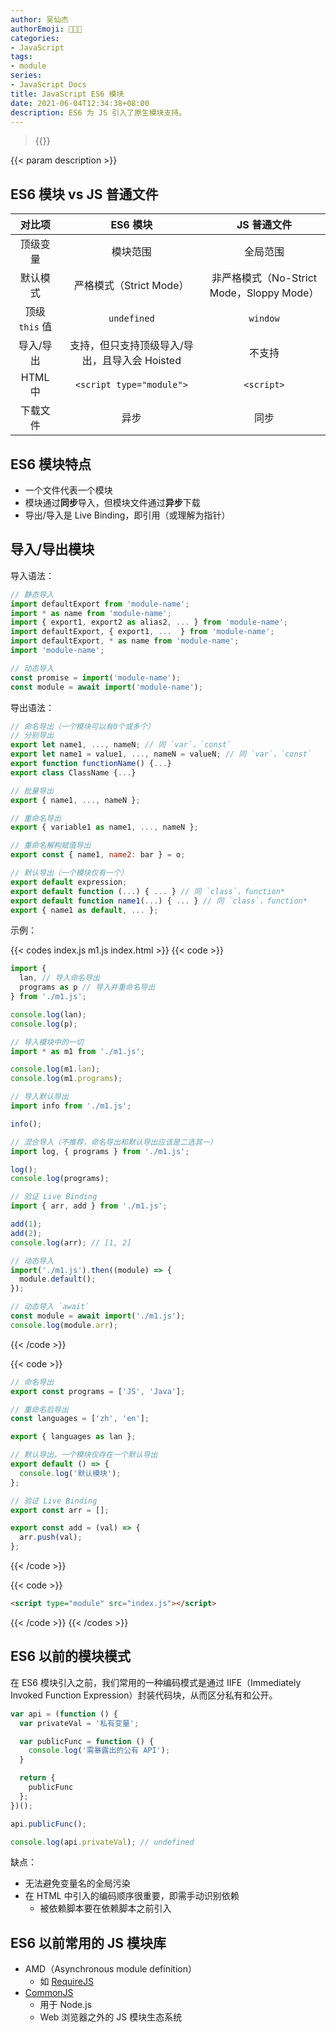 ```yaml
---
author: 吴仙杰
authorEmoji: 🧑🏻‍💻
categories:
- JavaScript
tags:
- module
series:
- JavaScript Docs
title: JavaScript ES6 模块
date: 2021-06-04T12:34:38+08:00
description: ES6 为 JS 引入了原生模块支持。
---
```


> {{<reprint>}}

{{< param description >}}

## ES6 模块 vs JS 普通文件

| 对比项 | ES6 模块 | JS 普通文件 |
| :---: | :---: | :---: |
| 顶级变量 | 模块范围 | 全局范围 |
| 默认模式 | 严格模式（Strict Mode）| 非严格模式（No-Strict Mode，Sloppy Mode）|
| 顶级 `this` 值 | `undefined` | `window` |
| 导入/导出 | 支持，但只支持顶级导入/导出，且导入会 Hoisted | 不支持 |
| HTML 中 | `<script type="module">` | `<script>` |
| 下载文件 | 异步 | 同步 |

## ES6 模块特点

- 一个文件代表一个模块
- 模块通过**同步**导入，但模块文件通过**异步**下载
- 导出/导入是 Live Binding，即引用（或理解为指针）

## 导入/导出模块

导入语法：

```js
// 静态导入
import defaultExport from 'module-name';
import * as name from 'module-name';
import { export1, export2 as alias2, ... } from 'module-name';
import defaultExport, { export1, ...  } from 'module-name';
import defaultExport, * as name from 'module-name';
import 'module-name';

// 动态导入
const promise = import('module-name');
const module = await import('module-name');
```

导出语法：

```js
// 命名导出（一个模块可以有0个或多个）
// 分别导出
export let name1, ..., nameN; // 同 `var`，`const`
export let name1 = value1, ..., nameN = valueN; // 同 `var`，`const`
export function functionName() {...}
export class ClassName {...}

// 批量导出
export { name1, ..., nameN };

// 重命名导出
export { variable1 as name1, ..., nameN };

// 重命名解构赋值导出
export const { name1, name2: bar } = o;

// 默认导出（一个模块仅有一个）
export default expression;
export default function (...) { ... } // 同 `class`，function*
export default function name1(...) { ... } // 同 `class`，function*
export { name1 as default, ... };
```

示例：

{{< codes index.js m1.js index.html >}}
  {{< code >}}
  ```js
  import {
    lan, // 导入命名导出
    programs as p // 导入并重命名导出
  } from './m1.js';

  console.log(lan);
  console.log(p);

  // 导入模块中的一切
  import * as m1 from './m1.js';

  console.log(m1.lan);
  console.log(m1.programs);

  // 导入默认导出
  import info from './m1.js';

  info();

  // 混合导入（不推荐，命名导出和默认导出应该是二选其一）
  import log, { programs } from './m1.js';

  log();
  console.log(programs);

  // 验证 Live Binding
  import { arr, add } from './m1.js';

  add(1);
  add(2);
  console.log(arr); // [1, 2]

  // 动态导入
  import('./m1.js').then((module) => {
    module.default();
  });

  // 动态导入 `await`
  const module = await import('./m1.js');
  console.log(module.arr);
  ```
  {{< /code >}}

  {{< code >}}
  ```js
  // 命名导出
  export const programs = ['JS', 'Java'];

  // 重命名后导出
  const languages = ['zh', 'en'];

  export { languages as lan };

  // 默认导出，一个模块仅存在一个默认导出
  export default () => {
    console.log('默认模块');
  };

  // 验证 Live Binding
  export const arr = [];

  export const add = (val) => {
    arr.push(val);
  };
  ```
  {{< /code >}}

  {{< code >}}
  ```html
  <script type="module" src="index.js"></script>
  ```
{{< /code >}}
{{< /codes >}}

## ES6 以前的模块模式

在 ES6 模块引入之前，我们常用的一种编码模式是通过 IIFE（Immediately Invoked Function Expression）封装代码块，从而区分私有和公开。

```js
var api = (function () {
  var privateVal = '私有变量';

  var publicFunc = function () {
    console.log('需暴露出的公有 API');
  }

  return {
    publicFunc
  };
})();

api.publicFunc();

console.log(api.privateVal); // undefined
```

缺点：

- 无法避免变量名的全局污染
- 在 HTML 中引入的编码顺序很重要，即需手动识别依赖
    - 被依赖脚本要在依赖脚本之前引入

## ES6 以前常用的 JS 模块库

- AMD（Asynchronous module definition）
  - 如 [RequireJS](https://requirejs.org/)
- [CommonJS](https://nodejs.org/api/modules.html)
  - 用于 Node.js
  - Web 浏览器之外的 JS 模块生态系统
